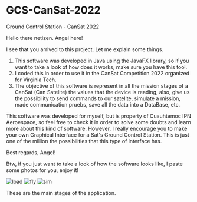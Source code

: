 # GCS-CanSat-2022
Ground Control Station - CanSat 2022

Hello there netizen. Angel here!

I see that you arrived to this project. Let me explain some things.
  1. This software was developed in Java using the JavaFX library, so if you want to take a look of how does it works, make sure you have this tool.
  2. I coded this in order to use it in the CanSat Competition 2022 organized for Virginia Tech.
  3. The objective of this software is represent in all the mission stages of a CanSat (Can Satelite) the values that the device is reading, also, give us the possibility to send commands to our satelite, simulate a mission, made communication pruebs, save all the data into a DataBase, etc.

This software was developed for myself, but is property of Cuauhtemoc IPN Aeroespace, so feel free to check it in order to solve some doubts and learn more about this kind of software. However, I really encourage you to make your own Graphical Interface for a Sat's Ground Control Station. This is just one of the million the possibilities that this type of interface has.

Best regards, Angel!

Btw, if you just want to take a look of how the software looks like, I paste some photos for you, enjoy it!

![load](https://github.com/Mariscurrena/GCS-CanSat-2022/assets/111027054/e8416369-f60a-4d1d-8ec1-93f6f7bedb49)
![fly](https://github.com/Mariscurrena/GCS-CanSat-2022/assets/111027054/bf65bb8b-30c2-4a30-b8d2-71037c3e916a)
![sim](https://github.com/Mariscurrena/GCS-CanSat-2022/assets/111027054/43464c78-8905-4a39-ada8-4a6c5601ae5c)

These are the main stages of the application.
